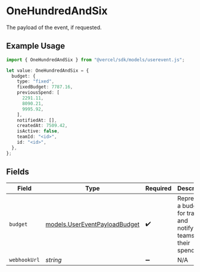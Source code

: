 # OneHundredAndSix

The payload of the event, if requested.

## Example Usage

```typescript
import { OneHundredAndSix } from "@vercel/sdk/models/userevent.js";

let value: OneHundredAndSix = {
  budget: {
    type: "fixed",
    fixedBudget: 7787.16,
    previousSpend: [
      2291.11,
      8090.21,
      9995.92,
    ],
    notifiedAt: [],
    createdAt: 7509.42,
    isActive: false,
    teamId: "<id>",
    id: "<id>",
  },
};
```

## Fields

| Field                                                                   | Type                                                                    | Required                                                                | Description                                                             |
| ----------------------------------------------------------------------- | ----------------------------------------------------------------------- | ----------------------------------------------------------------------- | ----------------------------------------------------------------------- |
| `budget`                                                                | [models.UserEventPayloadBudget](../models/usereventpayloadbudget.md)    | :heavy_check_mark:                                                      | Represents a budget for tracking and notifying teams on their spending. |
| `webhookUrl`                                                            | *string*                                                                | :heavy_minus_sign:                                                      | N/A                                                                     |